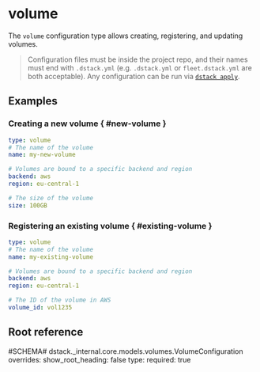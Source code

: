 # volume

The `volume` configuration type allows creating, registering, and updating volumes.

> Configuration files must be inside the project repo, and their names must end with `.dstack.yml` 
> (e.g. `.dstack.yml` or `fleet.dstack.yml` are both acceptable).
> Any configuration can be run via [`dstack apply`](../cli/index.md#dstack-apply).

## Examples

### Creating a new volume { #new-volume }

<div editor-title="vol.dstack.yml"> 

```yaml
type: volume
# The name of the volume
name: my-new-volume

# Volumes are bound to a specific backend and region
backend: aws
region: eu-central-1

# The size of the volume
size: 100GB
```

</div>

### Registering an existing volume { #existing-volume }

<div editor-title="vol-exist.dstack.yml"> 
    
```yaml
type: volume
# The name of the volume
name: my-existing-volume

# Volumes are bound to a specific backend and region
backend: aws
region: eu-central-1

# The ID of the volume in AWS
volume_id: vol1235
```

</div>


## Root reference

#SCHEMA# dstack._internal.core.models.volumes.VolumeConfiguration
    overrides:
      show_root_heading: false
      type:
        required: true
